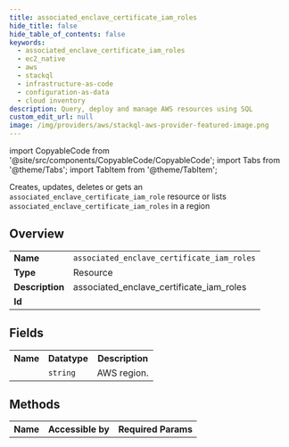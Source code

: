 ```yaml
---
title: associated_enclave_certificate_iam_roles
hide_title: false
hide_table_of_contents: false
keywords:
  - associated_enclave_certificate_iam_roles
  - ec2_native
  - aws
  - stackql
  - infrastructure-as-code
  - configuration-as-data
  - cloud inventory
description: Query, deploy and manage AWS resources using SQL
custom_edit_url: null
image: /img/providers/aws/stackql-aws-provider-featured-image.png
---
```


import CopyableCode from '@site/src/components/CopyableCode/CopyableCode';
import Tabs from '@theme/Tabs';
import TabItem from '@theme/TabItem';

Creates, updates, deletes or gets an <code>associated_enclave_certificate_iam_role</code> resource or lists <code>associated_enclave_certificate_iam_roles</code> in a region

## Overview
<table><tbody>
<tr><td><b>Name</b></td><td><code>associated_enclave_certificate_iam_roles</code></td></tr>
<tr><td><b>Type</b></td><td>Resource</td></tr>
<tr><td><b>Description</b></td><td>associated_enclave_certificate_iam_roles</td></tr>
<tr><td><b>Id</b></td><td><CopyableCode code="aws.ec2_native.associated_enclave_certificate_iam_roles" /></td></tr>
</tbody></table>

## Fields
<table><tbody><tr><th>Name</th><th>Datatype</th><th>Description</th></tr><tr><td><CopyableCode code="region" /></td><td><code>string</code></td><td>AWS region.</td></tr>
</tbody></table>

## Methods

<table><tbody>
  <tr>
    <th>Name</th>
    <th>Accessible by</th>
    <th>Required Params</th>
  </tr>
</tbody></table>






